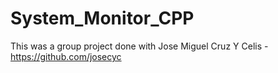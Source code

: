 # System_Monitor_CPP

This was a group project done with Jose Miguel Cruz Y Celis - https://github.com/josecyc
